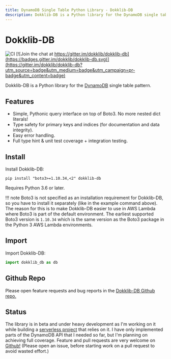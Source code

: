 ```yaml
---
title: DynamoDB Single Table Python Library - Dokklib-DB
description: Dokklib-DB is a Python library for the DynamoDB single table pattern. It offers a Pythonic query interface on top of Boto3, simple error handling and type safety for primary keys.
---
```

# Dokklib-DB

![CI](https://github.com/dokklib/dokklib-db/workflows/CI/badge.svg) [![Join the chat at https://gitter.im/dokklib/dokklib-db](https://badges.gitter.im/dokklib/dokklib-db.svg)](https://gitter.im/dokklib/dokklib-db?utm_source=badge&utm_medium=badge&utm_campaign=pr-badge&utm_content=badge)

Dokklib-DB is a Python library for the [DynamoDB](/guides/aws/dynamodb/) single table pattern.

## Features

- Simple, Pythonic query interface on top of Boto3. No more nested dict literals!
- Type safety for primary keys and indices (for documentation and data integrity).
- Easy error handling.
- Full type hint & unit test coverage + integration testing.

## Install

Install Dokklib-DB:

`pip install "boto3>=1.10.34,<2" dokklib-db`

Requires Python 3.6 or later.

!!! note
    Boto3 is not specified as an installation requirement for Dokklib-DB, so you have to install it separately (like in the example command above).
    The reason for this is to make Dokklib-DB easier to use in AWS Lambda where Boto3 is part of the default environment.
    The earliest supported Boto3 version is `1.10.34` which is the same version as the Boto3 package in the Python 3 AWS Lambda environments.

## Import

Import Dokklib-DB:

```python
import dokklib_db as db
```

## Github Repo

Please open feature requests and bug reports in the [Dokklib-DB Github repo.](https://github.com/dokklib/dokklib-db)

## Status

The library is in beta and under heavy development as I'm working on it while building a [serverless project](https://github.com/dokknet/dokknet-api) that relies on it.
I have only implemented parts of the DynamoDB API that I needed so far, but I'm planning on achieving full coverage.
Feature and pull requests are very welcome on [Github!](https://github.com/dokklib/dokklib-db) (Please open an issue, before starting work on a pull request to avoid wasted effort.)

